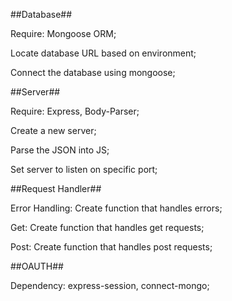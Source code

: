 ##Database##

Require: Mongoose ORM;

Locate database URL based on environment;

Connect the database using mongoose;

##Server##

Require: Express, Body-Parser;

Create a new server;

Parse the JSON into JS;

Set server to listen on specific port;

##Request Handler##

Error Handling: Create function that handles errors;

Get: Create function that handles get requests;

Post: Create function that handles post requests;

##OAUTH##

Dependency: express-session, connect-mongo;